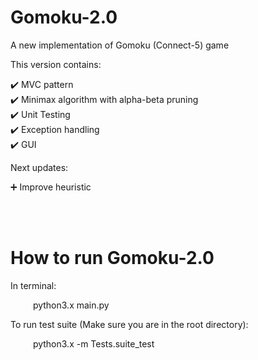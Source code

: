 # Gomoku-2.0
A new implementation of Gomoku (Connect-5) game

This version contains:

:heavy_check_mark: MVC pattern <br>
:heavy_check_mark: Minimax algorithm with alpha-beta pruning <br>
:heavy_check_mark: Unit Testing <br>
:heavy_check_mark: Exception handling <br>
:heavy_check_mark: GUI

Next updates:

:heavy_plus_sign: Improve heuristic

<br> <br>

# How to run Gomoku-2.0

In terminal:

&emsp; &emsp; python3.x main.py

To run test suite (Make sure you are in the root directory):

&emsp; &emsp; python3.x -m Tests.suite_test
